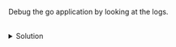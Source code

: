 Debug the go application by looking at the logs.

<br>
<details><summary>Solution</summary>
<br>

```bash
# check the application logs
kubectl logs deployment/goapp-deployment
```{{exec}}

you will see the following error:
```plaintext
Error: PORT environment variable not set
```

</details>